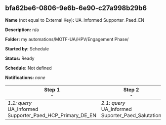 ## bfa62be6-0806-9e6b-6e90-c27a998b29b6

**Name** (not equal to External Key)**:** UA_Informed Supporter_Paed_EN

**Description:** n/a

**Folder:** my automations/MOTF-UA/HPV/Engagement Phase/

**Started by:** Schedule

**Status:** Ready

**Schedule:** Not defined

**Notifications:** _none_


| Step 1<br>_<small>-</small>_ | Step 2<br>_<small>-</small>_ |
| --- | --- |
| _1.1: query_<br>UA_Informed Supporter_Paed_HCP_Primary_DE_EN | _2.1: query_<br>UA_Informed Suporter_Paed_Salutation |
